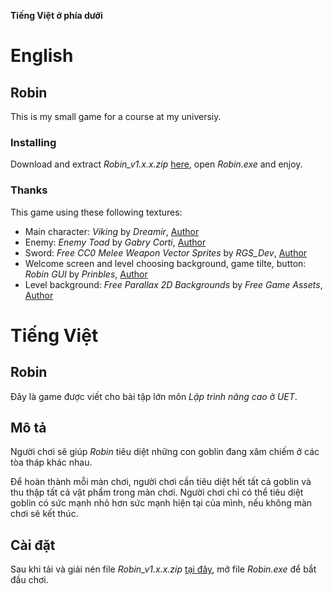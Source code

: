 **Tiếng Việt ở phía dưới**
# English
## Robin

This is my small game for a course at my universiy.

### Installing

Download and extract _Robin_v1.x.x.zip_ [here](https://github.com/homulily85/Robin/releases/download/release/Robin_v1.0.zip), open _Robin.exe_ and enjoy.

### Thanks

This game using these following textures:

- Main character: _Viking_ by _Dreamir_, [Author](https://dreamir.itch.io/viking)
- Enemy: _Enemy Toad_ by _Gabry Corti_, [Author](https://gabry-corti.itch.io/toad)
- Sword: _Free CC0 Melee Weapon Vector Sprites_ by _RGS_Dev_, [Author](https://rgsdev.itch.io/free-cc0-melee-weapon-vector-sprites)
- Welcome screen and level choosing background, game tilte, button: _Robin GUI_ by _Prinbles_, [Author](https://prinbles.itch.io/robin)
- Level background: _Free Parallax 2D Backgrounds_ by _Free Game Assets_, [Author](https://free-game-assets.itch.io/free-parallax-2d-backgrounds)

# Tiếng Việt
## Robin

Đây là game được viết cho bài tập lớn môn _Lập trình nâng cao_ ở _UET_.

## Mô tả

Người chơi sẽ giúp _Robin_ tiêu diệt những con goblin đang xâm chiếm ở các tòa tháp khác nhau. 

Để hoàn thành mỗi màn chơi, người chơi cần tiêu diệt hết tất cả goblin và thu thập tất cả vật phẩm trong màn chơi. Người chơi chỉ có thể tiêu diệt goblin có sức mạnh nhỏ hơn sức mạnh hiện tại của mình, nếu không màn chơi sẽ kết thúc.

## Cài đặt

Sau khi tải và giải nén file _Robin_v1.x.x.zip_ [tại đây](https://github.com/homulily85/Robin/releases/download/release/Robin_v1.0.zip), mở file _Robin.exe_ để bắt đầu chơi.
